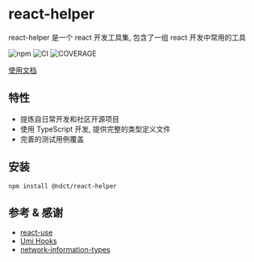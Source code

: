 # react-helper

react-helper 是一个 react 开发工具集, 包含了一组 react 开发中常用的工具

![npm](https://img.shields.io/npm/v/@ndct/react-helper?logo=npm&style=for-the-badge)
![CI](https://img.shields.io/github/workflow/status/nodoccat/react-helper/CI?label=CI&logo=github&style=for-the-badge)
![COVERAGE](https://img.shields.io/codecov/c/github/nodoccat/react-helper?logo=codecov&style=for-the-badge)

[使用文档](https://nodoccat.github.io/react-helper/)

## 特性

- 提炼自日常开发和社区开源项目
- 使用 TypeScript 开发, 提供完整的类型定义文件
- 完善的测试用例覆盖

## 安装

```shell
npm install @ndct/react-helper
```

## 参考 & 感谢

- [react-use](https://github.com/streamich/react-use)
- [Umi Hooks](https://github.com/alibaba/hooks)
- [network-information-types](https://github.com/lacolaco/network-information-types)
